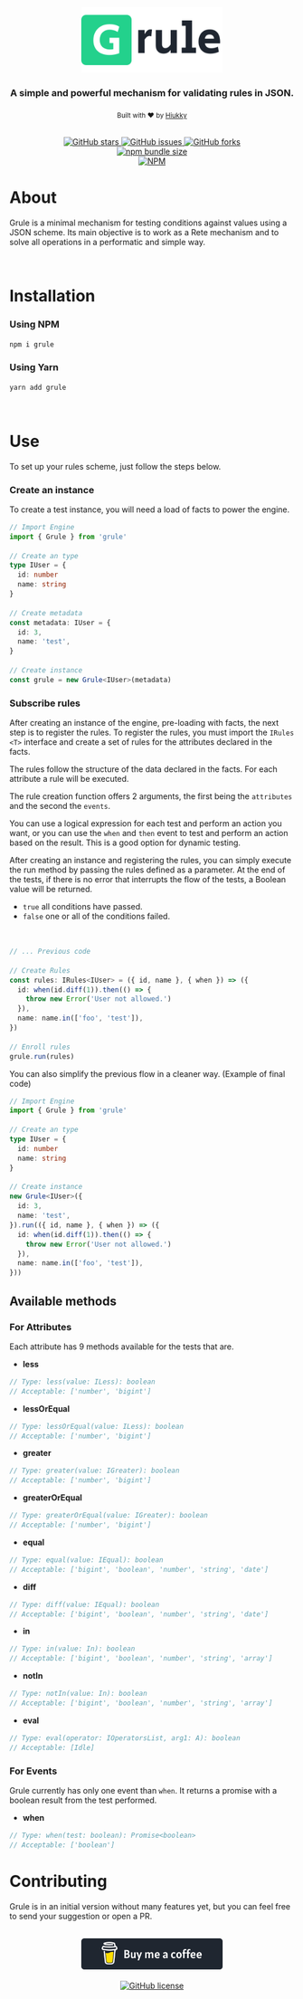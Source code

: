 <div align="center">
<img width="250" alt="grule logo" src="./assets/grule.svg"/>
</div>

<h3 align="center"> A simple and powerful mechanism for validating rules in JSON. </h3>

<p align="center">
<sub>Built with ❤︎ by <a href="https://hiukky.com">Hiukky</a>
<br/>
</p>

<br>

<div align="center">
<a href="https://github.com/hiukky/grule/stargazers">
<img alt="GitHub stars" src="https://img.shields.io/github/stars/hiukky/grule?color=23D18C&style=for-the-badge&colorA=1F2630">
</a>
<a href="https://github.com/hiukky/grule/issues">
<img alt="GitHub issues" src="https://img.shields.io/github/issues/hiukky/grule?style=for-the-badge&color=23D18C&colorA=1F2630">
</a>
<a href="https://github.com/hiukky/grule/network">
<img alt="GitHub forks" src="https://img.shields.io/github/forks/hiukky/grule?color=23D18C&style=for-the-badge&colorA=1F2630">
</a>
</div>

<div align="center">
<a href="https://www.npmjs.com/package/grule">
<img alt="npm bundle size" src="https://img.shields.io/bundlephobia/minzip/grule?color=1F2630&style=for-the-badge&colorA=1F2630&label=size">
</a>
</div>

<div align="center">
<a href="https://www.npmjs.com/package/grule">
<img alt="NPM" src="https://img.shields.io/npm/dt/grule?color=1F2630&style=for-the-badge&colorA=1F2630" />
</a>
</div>

# About

Grule is a minimal mechanism for testing conditions against values using a JSON scheme. Its main objective is to work as a Rete mechanism and to solve all operations in a performatic and simple way.

<br>

# Installation

### Using NPM

```sh
npm i grule
```

### Using Yarn

```sh
yarn add grule
```

<br>

# Use

To set up your rules scheme, just follow the steps below.

### Create an instance

To create a test instance, you will need a load of facts to power the engine.

```ts
// Import Engine
import { Grule } from 'grule'

// Create an type
type IUser = {
  id: number
  name: string
}

// Create metadata
const metadata: IUser = {
  id: 3,
  name: 'test',
}

// Create instance
const grule = new Grule<IUser>(metadata)
```

### Subscribe rules

After creating an instance of the engine, pre-loading with facts, the next step is to register the rules. To register the rules, you must import the `IRules <T>` interface and create a set of rules for the attributes declared in the facts.

The rules follow the structure of the data declared in the facts. For each attribute a rule will be executed.

The rule creation function offers 2 arguments, the first being the `attributes` and the second the `events`.

You can use a logical expression for each test and perform an action you want, or you can use the `when` and `then` event to test and perform an action based on the result. This is a good option for dynamic testing.

After creating an instance and registering the rules, you can simply execute the run method by passing the rules defined as a parameter. At the end of the tests, if there is no error that interrupts the flow of the tests, a Boolean value will be returned.

- `true` all conditions have passed.
- `false` one or all of the conditions failed.

<br>

```ts
// ... Previous code

// Create Rules
const rules: IRules<IUser> = ({ id, name }, { when }) => ({
  id: when(id.diff(1)).then(() => {
    throw new Error('User not allowed.')
  }),
  name: name.in(['foo', 'test']),
})

// Enroll rules
grule.run(rules)
```

You can also simplify the previous flow in a cleaner way. (Example of final code)

```ts
// Import Engine
import { Grule } from 'grule'

// Create an type
type IUser = {
  id: number
  name: string
}

// Create instance
new Grule<IUser>({
  id: 3,
  name: 'test',
}).run(({ id, name }, { when }) => ({
  id: when(id.diff(1)).then(() => {
    throw new Error('User not allowed.')
  }),
  name: name.in(['foo', 'test']),
}))
```

## Available methods

### For Attributes

Each attribute has 9 methods available for the tests that are.

- **less**

```ts
// Type: less(value: ILess): boolean
// Acceptable: ['number', 'bigint']
```

- **lessOrEqual**

```ts
// Type: lessOrEqual(value: ILess): boolean
// Acceptable: ['number', 'bigint']
```

- **greater**

```ts
// Type: greater(value: IGreater): boolean
// Acceptable: ['number', 'bigint']
```

- **greaterOrEqual**

```ts
// Type: greaterOrEqual(value: IGreater): boolean
// Acceptable: ['number', 'bigint']
```

- **equal**

```ts
// Type: equal(value: IEqual): boolean
// Acceptable: ['bigint', 'boolean', 'number', 'string', 'date']
```

- **diff**

```ts
// Type: diff(value: IEqual): boolean
// Acceptable: ['bigint', 'boolean', 'number', 'string', 'date']
```

- **in**

```ts
// Type: in(value: In): boolean
// Acceptable: ['bigint', 'boolean', 'number', 'string', 'array']
```

- **notIn**

```ts
// Type: notIn(value: In): boolean
// Acceptable: ['bigint', 'boolean', 'number', 'string', 'array']
```

- **eval**

```ts
// Type: eval(operator: IOperatorsList, arg1: A): boolean
// Acceptable: [Idle]
```

### For Events

Grule currently has only one event than `when`. It returns a promise with a boolean result from the test performed.

- **when**

```ts
// Type: when(test: boolean): Promise<boolean>
// Acceptable: ['boolean']
```

# Contributing

Grule is in an initial version without many features yet, but you can feel free to send your suggestion or open a PR.

<br>

<div align="center">
<a target="_blank" rel="noopener noreferrer" href="https://www.buymeacoffee.com/hiukky">
<img width="250" alt="buy me a coffee" src="./assets/coffe.svg"/>
</a>
</div>

<br>

<div align="center">
<a href="https://github.com/hiukky/grule/blob/master/LICENSE">
<img alt="GitHub license" src="https://img.shields.io/github/license/hiukky/grule?color=1F2630&style=for-the-badge&colorA=1F2630" />
</a>
</div>
